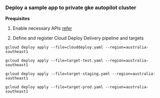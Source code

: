 ### Deploy a sample app to private gke autopilot cluster

__Prequisites__

1. Enable necessary APIs [refer](https://cloud.google.com/deploy/docs/integrating-ci#before_you_begin)

1. Define and register Cloud Deploy Delivery pipeline and targets

``` 
gcloud deploy apply --file=clouddeploy.yaml --region=australia-southeast1

gcloud deploy apply --file=target-test.yaml --region=australia-southeast1

gcloud deploy apply --file=target-staging.yaml --region=australia-southeast1

gcloud deploy apply --file=target-prod.yaml --region=australia-southeast1
```

